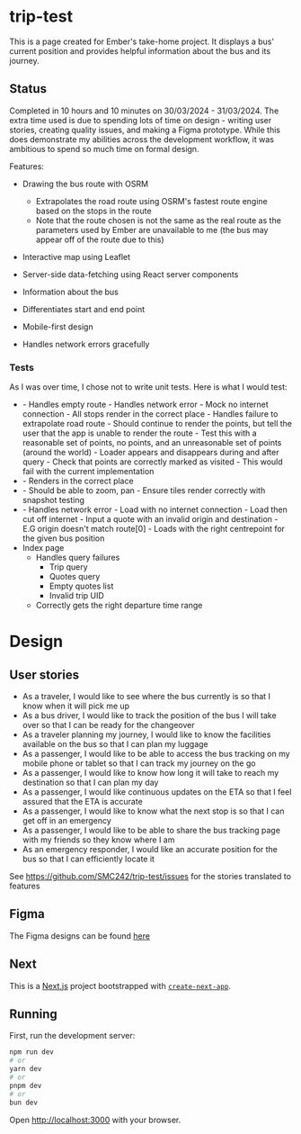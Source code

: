 # trip-test

This is a page created for Ember's take-home project. It displays a bus' current position and provides helpful information about the bus and its journey.

## Status

Completed in 10 hours and 10 minutes on 30/03/2024 - 31/03/2024. The extra time used is due to spending lots of time on design - writing user stories, creating quality issues, and making a Figma prototype. While this does demonstrate my abilities across the development workflow, it was ambitious to spend so much time on formal design.

Features:

- Drawing the bus route with OSRM

  - Extrapolates the road route using OSRM's fastest route engine based on the stops in the route
  - Note that the route chosen is not the same as the real route as the parameters used by Ember are unavailable to me (the bus may appear off of the route due to this)

- Interactive map using Leaflet
- Server-side data-fetching using React server components
- Information about the bus
- Differentiates start and end point
- Mobile-first design
- Handles network errors gracefully

### Tests

As I was over time, I chose not to write unit tests. Here is what I would test:

- <Route />
    - Handles empty route
    - Handles network error
        - Mock no internet connection
    - All stops render in the correct place
    - Handles failure to extrapolate road route
        - Should continue to render the points, but tell the user that the app is unable to render the route
        - Test this with a reasonable set of points, no points, and an unreasonable set of points (around the world)
    - Loader appears and disappears during and after query
    - Check that points are correctly marked as visited
        - This would fail with the current implementation
- <Bus>
    - Renders in the correct place
- <Map>
    - Should be able to zoom, pan
    - Ensure tiles render correctly with snapshot testing
- <LiveMap>
    - Handles network error
        - Load with no internet connection
        - Load then cut off internet
    - Input a quote with an invalid origin and destination
        - E.G origin doesn't match route[0]
    - Loads with the right centrepoint for the given bus position
- Index page
  - Handles query failures
    - Trip query
    - Quotes query
    - Empty quotes list
    - Invalid trip UID
  - Correctly gets the right departure time range

# Design

## User stories

- As a traveler, I would like to see where the bus currently is so that I know when it will pick me up
- As a bus driver, I would like to track the position of the bus I will take over so that I can be ready for the changeover
- As a traveler planning my journey, I would like to know the facilities available on the bus so that I can plan my luggage
- As a passenger, I would like to be able to access the bus tracking on my mobile phone or tablet so that I can track my journey on the go
- As a passenger, I would like to know how long it will take to reach my destination so that I can plan my day
- As a passenger, I would like continuous updates on the ETA so that I feel assured that the ETA is accurate
- As a passenger, I would like to know what the next stop is so that I can get off in an emergency
- As a passenger, I would like to be able to share the bus tracking page with my friends so they know where I am
- As an emergency responder, I would like an accurate position for the bus so that I can efficiently locate it

See https://github.com/SMC242/trip-test/issues for the stories translated to features

## Figma

The Figma designs can be found [here](https://www.figma.com/file/fVAbl3D60KyFosFQS20Glc/Untitled?type=design&node-id=0%3A1&mode=design&t=i4WIygBYycY9kXdn-1)

## Next

This is a [Next.js](https://nextjs.org/) project bootstrapped with [`create-next-app`](https://github.com/vercel/next.js/tree/canary/packages/create-next-app).

## Running

First, run the development server:

```bash
npm run dev
# or
yarn dev
# or
pnpm dev
# or
bun dev
```

Open [http://localhost:3000](http://localhost:3000) with your browser.
